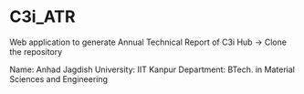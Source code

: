 # C3i_ATR
Web application to generate Annual Technical Report of C3i Hub
-> Clone the repository

Name: Anhad Jagdish
University: IIT Kanpur
Department: BTech. in Material Sciences and Engineering
